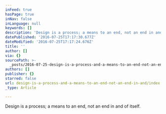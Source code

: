 ```yaml
---
inFeed: true
hasPage: true
inNav: false
inLanguage: null
keywords: []
description: 'Design is a process; a means to an end, not an end in and of itself.'
datePublished: '2016-07-25T17:17:30.677Z'
dateModified: '2016-07-25T17:17:24.676Z'
title: ''
author: []
via: {}
sourcePath: >-
  _posts/2016-07-25-design-is-a-process-and-a-means-to-an-end-not-an-end-in-and.md
authors: []
publisher: {}
starred: false
url: design-is-a-process-and-a-means-to-an-end-not-an-end-in-and/index.html
_type: Article

---
```

Design is a process; a means to an end, not an end in and of itself.